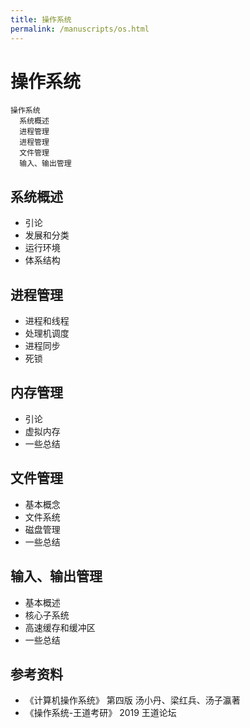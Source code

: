 ```yaml
---
title: 操作系统
permalink: /manuscripts/os.html
---
```


# 操作系统

```mindmap
操作系统
  系统概述
  进程管理
  进程管理
  文件管理
  输入、输出管理
```

## 系统概述

- 引论
- 发展和分类
- 运行环境
- 体系结构

## 进程管理

- 进程和线程
- 处理机调度
- 进程同步
- 死锁

## 内存管理

- 引论
- 虚拟内存
- 一些总结

## 文件管理

- 基本概念
- 文件系统
- 磁盘管理
- 一些总结

## 输入、输出管理

- 基本概述
- 核心子系统
- 高速缓存和缓冲区
- 一些总结

## 参考资料

- 《计算机操作系统》 第四版  汤小丹、梁红兵、汤子瀛著
- 《操作系统-王道考研》 2019 王道论坛
